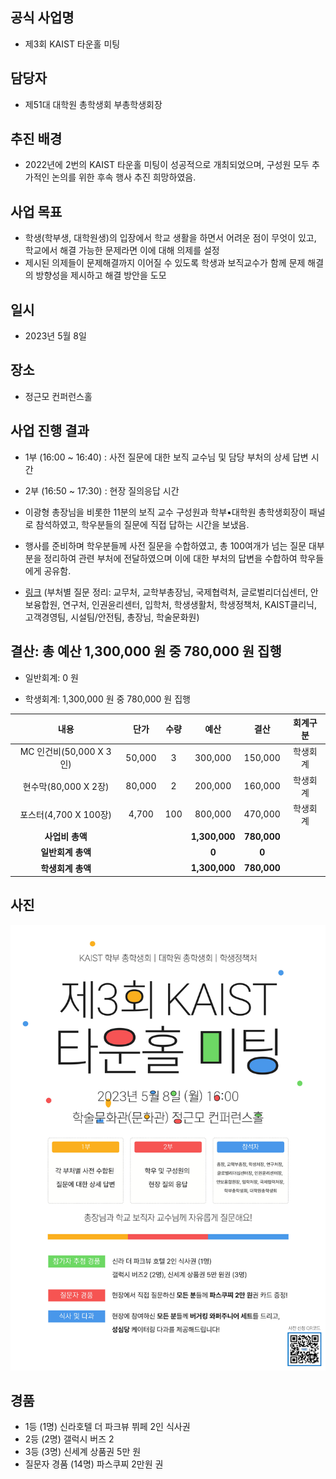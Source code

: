 

## 공식 사업명

- 제3회 KAIST 타운홀 미팅

  

## 담당자

- 제51대 대학원 총학생회 부총학생회장

  

## 추진 배경

- 2022년에  2번의 KAIST 타운홀 미팅이 성공적으로 개최되었으며, 구성원 모두 추가적인 논의를 위한 후속 행사 추진 희망하였음.
  

## 사업 목표

- 학생(학부생, 대학원생)의 입장에서 학교 생활을 하면서 어려운 점이 무엇이 있고, 학교에서 해결 가능한 문제라면 이에 대해 의제를 설정
-   제시된 의제들이 문제해결까지 이어질 수 있도록 학생과 보직교수가 함께 문제 해결의 방향성을 제시하고 해결 방안을 도모

  

## 일시

- 2023년 5월 8일

  

## 장소

- 정근모 컨퍼런스홀 

  

## 사업 진행 결과

- 1부 (16:00 ~ 16:40) : 사전 질문에 대한 보직 교수님 및 담당 부처의 상세 답변 시간
- 2부 (16:50 ~ 17:30) : 현장 질의응답 시간

- 이광형 총장님을 비롯한 11분의 보직 교수 구성원과 학부•대학원 총학생회장이 패널로 참석하였고, 학우분들의 질문에 직접 답하는 시간을 보냈음.

- 행사를 준비하며 학우분들께 사전 질문을 수합하였고, 총 100여개가 넘는 질문 대부분을 정리하여 관련 부처에 전달하였으며 이에 대한 부처의 답변을 수합하여 학우들에게 공유함.
- [링크](https://drive.google.com/drive/folders/14xwmgk1kbNm_zepLH_VHIfP7LkW_x1f4?usp=sharing) (부처별 질문 정리: 교무처, 교학부총장님, 국제협력처, 글로벌리더십센터, 안보융합원, 연구처, 인권윤리센터, 입학처, 학생생활처, 학생정책처, KAIST클리닉, 고객경영팀, 시설팀/안전팀, 총장님, 학술문화원)

  

## 결산: 총 예산 1,300,000 원 중 780,000 원 집행

- 일반회계: 0 원

- 학생회계: 1,300,000 원 중 780,000 원 집행




| **내용** | **단가** | **수량** | **예산** | **결산** | **회계구분** |
|:---:|:---:|:---:|:---:|:---:|:---:|
| MC 인건비(50,000 X 3인) | 50,000 | 3 | 300,000 | 150,000 | 학생회계 |
| 현수막(80,000 X 2장) | 80,000 | 2 | 200,000 | 160,000 | 학생회계 |
| 포스터(4,700 X 100장) | 4,700 | 100 | 800,000 | 470,000 | 학생회계 |
| **사업비 총액** | | | **1,300,000** | **780,000** | |
| **일반회계 총액** | | | **0** | **0** | |
| **학생회계 총액** | | | **1,300,000** | **780,000** | |

  
  

## 사진

<img src="../../resource/타운홀미팅-1.jpg" width="600px" title="타운홀미팅 포스터-국문"/>

  

## 경품
- 1등 (1명) 신라호텔 더 파크뷰 뷔페 2인 식사권
- 2등 (2명) 갤럭시 버즈 2
- 3등 (3명) 신세계 상품권 5만 원 
- 질문자 경품 (14명) 파스쿠찌 2만원 권
